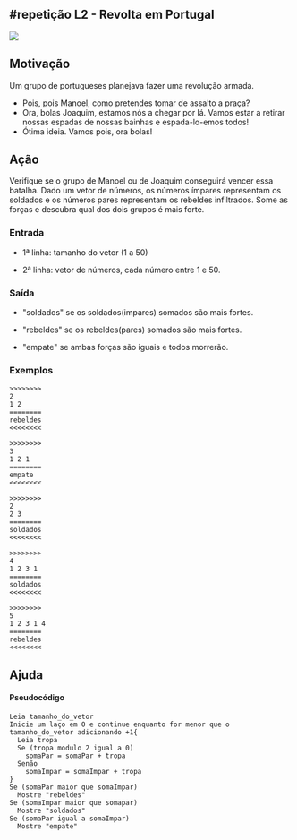 ## #repetição L2 - Revolta em Portugal


![](__capa.jpg)

## Motivação

Um grupo de portugueses planejava fazer uma revolução armada.

* Pois, pois Manoel, como pretendes tomar de assalto a praça?
* Ora, bolas Joaquim, estamos nós a chegar por lá. Vamos estar a retirar nossas espadas de nossas bainhas e espada-lo-emos todos!
* Ótima ideia. Vamos pois, ora bolas!

## Ação

Verifique se o grupo de Manoel ou de Joaquim conseguirá vencer essa batalha. Dado um vetor de números, os números ímpares representam os soldados e os números pares representam os rebeldes infiltrados. Some as forças e descubra qual dos dois grupos é mais forte.

### Entrada

* 1ª linha: tamanho do vetor (1 a 50)

* 2ª linha: vetor de números, cada número entre 1 e 50.

### Saída

* "soldados" se os soldados(impares) somados são mais fortes.

* "rebeldes" se os rebeldes(pares) somados são mais fortes.

* "empate" se ambas forças são iguais e todos morrerão.

### Exemplos

```
>>>>>>>>
2
1 2
========
rebeldes
<<<<<<<<

>>>>>>>>
3
1 2 1
========
empate
<<<<<<<<

>>>>>>>>
2
2 3
========
soldados
<<<<<<<<

>>>>>>>>
4
1 2 3 1
========
soldados
<<<<<<<<

>>>>>>>>
5
1 2 3 1 4
========
rebeldes
<<<<<<<<
```

## Ajuda
#### Pseudocódigo

```
Leia tamanho_do_vetor
Inicie um laço em 0 e continue enquanto for menor que o tamanho_do_vetor adicionando +1{
  Leia tropa
  Se (tropa modulo 2 igual a 0)
    somaPar = somaPar + tropa
  Senão 
    somaImpar = somaImpar + tropa
}
Se (somaPar maior que somaImpar) 
  Mostre "rebeldes"
Se (somaImpar maior que somapar)
  Mostre "soldados"
Se (somaPar igual a somaImpar)
  Mostre "empate"
```